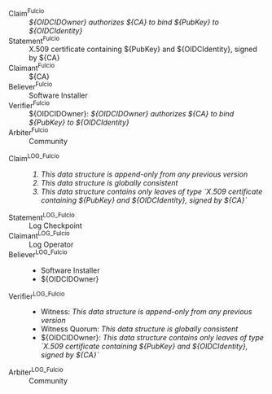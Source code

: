 <dl>
<dt>Claim<sup>Fulcio</sup></dt>
<dd><i>${OIDCIDOwner} authorizes ${CA} to bind ${PubKey} to ${OIDCIdentity}</i></dd>
<dt>Statement<sup>Fulcio</sup></dt>
<dd>X.509 certificate containing ${PubKey} and ${OIDCIdentity}, signed by ${CA}</dd>
<dt>Claimant<sup>Fulcio</sup></dt>
<dd>${CA}</dd>
<dt>Believer<sup>Fulcio</sup></dt>
<dd>Software Installer</dd>
<dt>Verifier<sup>Fulcio</sup></dt>
<dd>${OIDCIDOwner}: <i>${OIDCIDOwner} authorizes ${CA} to bind ${PubKey} to ${OIDCIdentity}</i></dd>
<dt>Arbiter<sup>Fulcio</sup></dt>
<dd>Community</dd>
</dl>
<dl>
<dt>Claim<sup>LOG_Fulcio</sup></dt>
<dd><i><ol><li>This data structure is append-only from any previous version</li><li>This data structure is globally consistent</li><li>This data structure contains only leaves of type `X.509 certificate containing ${PubKey} and ${OIDCIdentity}, signed by ${CA}`</li></ol></i></dd>
<dt>Statement<sup>LOG_Fulcio</sup></dt>
<dd>Log Checkpoint</dd>
<dt>Claimant<sup>LOG_Fulcio</sup></dt>
<dd>Log Operator</dd>
<dt>Believer<sup>LOG_Fulcio</sup></dt>
<dd><ul><li>Software Installer</li><li>${OIDCIDOwner}</li></ul></dd>
<dt>Verifier<sup>LOG_Fulcio</sup></dt>
<dd><ul><li>Witness: <i>This data structure is append-only from any previous version</i></li><li>Witness Quorum: <i>This data structure is globally consistent</i></li><li>${OIDCIDOwner}: <i>This data structure contains only leaves of type `X.509 certificate containing ${PubKey} and ${OIDCIdentity}, signed by ${CA}`</i></li></ul></dd>
<dt>Arbiter<sup>LOG_Fulcio</sup></dt>
<dd>Community</dd>
</dl>